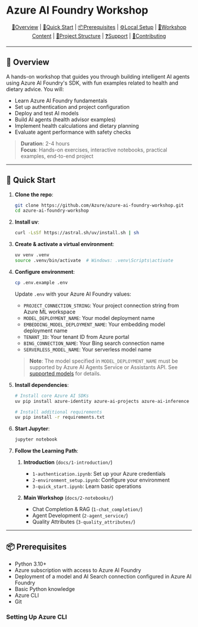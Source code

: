 # Azure AI Foundry Workshop

<div align="center">

[🤖Overview](#-overview) | [🚀Quick Start](#-quick-start) | [📦Prerequisites](#-prerequisites) | [⚙️Local Setup](#️-local-setup) | [📔Workshop Content](#-workshop-content) | [🧩Project Structure](#-project-structure) | [❓Support](#-support) | [🤝Contributing](#-contributing)

</div>

---

## 🤖 Overview

A hands-on workshop that guides you through building intelligent AI agents using Azure AI Foundry's SDK, with fun examples related to health and dietary advice. You will:
- Learn Azure AI Foundry fundamentals
- Set up authentication and project configuration
- Deploy and test AI models
- Build AI agents (health advisor examples)
- Implement health calculations and dietary planning
- Evaluate agent performance with safety checks

> **Duration**: 2-4 hours  
> **Focus**: Hands-on exercises, interactive notebooks, practical examples, end-to-end project

---

## 🚀 Quick Start

1. **Clone the repo**:
   ```bash
   git clone https://github.com/Azure/azure-ai-foundry-workshop.git
   cd azure-ai-foundry-workshop
   ```

2. **Install uv**:
   ```bash
   curl -LsSf https://astral.sh/uv/install.sh | sh
   ```

3. **Create & activate a virtual environment**:
   ```bash
   uv venv .venv
   source .venv/bin/activate  # Windows: .venv\Scripts\activate
   ```

4. **Configure environment**:
   ```bash
   cp .env.example .env
   ```
   Update `.env` with your Azure AI Foundry values:
   - `PROJECT_CONNECTION_STRING`: Your project connection string from Azure ML workspace
   - `MODEL_DEPLOYMENT_NAME`: Your model deployment name
   - `EMBEDDING_MODEL_DEPLOYMENT_NAME`: Your embedding model deployment name
   - `TENANT_ID`: Your tenant ID from Azure portal
   - `BING_CONNECTION_NAME`: Your Bing search connection name
   - `SERVERLESS_MODEL_NAME`: Your serverless model name

   > **Note**: The model specified in `MODEL_DEPLOYMENT_NAME` must be supported by Azure AI Agents Service or Assistants API. See [supported models](https://learn.microsoft.com/en-us/azure/ai-services/agents/concepts/model-region-support?tabs=python#azure-openai-models) for details.

5. **Install dependencies**:
   ```bash
   # Install core Azure AI SDKs
   uv pip install azure-identity azure-ai-projects azure-ai-inference azure-ai-evaluation azure-ai-contentsafety azure-monitor-opentelemetry

   # Install additional requirements
   uv pip install -r requirements.txt
   ```

6. **Start Jupyter**:
   ```bash
   jupyter notebook
   ```

7. **Follow the Learning Path**:
    1. **Introduction** (`docs/1-introduction/`)
       - `1-authentication.ipynb`: Set up your Azure credentials
       - `2-environment_setup.ipynb`: Configure your environment
       - `3-quick_start.ipynb`: Learn basic operations

    2. **Main Workshop** (`docs/2-notebooks/`)
       - Chat Completion & RAG (`1-chat_completion/`)
       - Agent Development (`2-agent_service/`)
       - Quality Attributes (`3-quality_attributes/`)

---

## 📦 Prerequisites

- Python 3.10+
- Azure subscription with access to Azure AI Foundry
- Deployment of a model and AI Search connection configured in Azure AI Foundry
- Basic Python knowledge
- Azure CLI
- Git

### Setting Up Azure CLI
